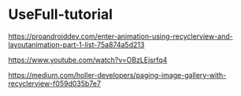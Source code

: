 # UseFull-tutorial

https://proandroiddev.com/enter-animation-using-recyclerview-and-layoutanimation-part-1-list-75a874a5d213



https://www.youtube.com/watch?v=OBzLEjsrfq4


https://medium.com/holler-developers/paging-image-gallery-with-recyclerview-f059d035b7e7
